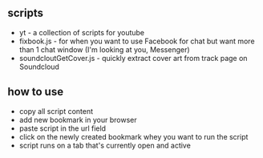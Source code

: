 ## scripts
* yt - a collection of scripts for youtube
* fixbook.js - for when you want to use Facebook for chat but want more than 1 chat window (I'm looking at you, Messenger)
* soundcloutGetCover.js - quickly extract cover art from track page on Soundcloud

## how to use
* copy all script content
* add new bookmark in your browser
* paste script in the url field
* click on the newly created bookmark whey you want to run the script
* script runs on a tab that's currently open and active

